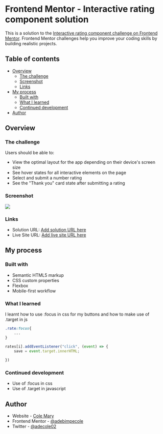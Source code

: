 # Frontend Mentor - Interactive rating component solution

This is a solution to the [Interactive rating component challenge on Frontend Mentor](https://www.frontendmentor.io/challenges/interactive-rating-component-koxpeBUmI). Frontend Mentor challenges help you improve your coding skills by building realistic projects. 

## Table of contents

- [Overview](#overview)
  - [The challenge](#the-challenge)
  - [Screenshot](#screenshot)
  - [Links](#links)
- [My process](#my-process)
  - [Built with](#built-with)
  - [What I learned](#what-i-learned)
  - [Continued development](#continued-development)
- [Author](#author)

## Overview

### The challenge

Users should be able to:

- View the optimal layout for the app depending on their device's screen size
- See hover states for all interactive elements on the page
- Select and submit a number rating
- See the "Thank you" card state after submitting a rating

### Screenshot

![](.images/screenshot.png)


### Links

- Solution URL: [Add solution URL here](https://your-solution-url.com)
- Live Site URL: [Add live site URL here](https://clinquant-sawine-e05ea7.netlify.app/)

## My process

### Built with

- Semantic HTML5 markup
- CSS custom properties
- Flexbox
- Mobile-first workflow


### What I learned

I learnt how to use :focus in css for my buttons and how to make use of .target in js

```css
.rate:focus{
    ...
}
```
```js
rates[i].addEventListener("click", (event) => {
    save = event.target.innerHTML;
    
})
```

### Continued development

- Use of :focus in css
- Use of .target in javascript

## Author

- Website - [Cole Mary](https://clinquant-sawine-e05ea7.netlify.app/)
- Frontend Mentor - [@adebimpecole](https://www.frontendmentor.io/profile/adebimpecole)
- Twitter - [@adecole02](https://twitter.com/adecole02)


